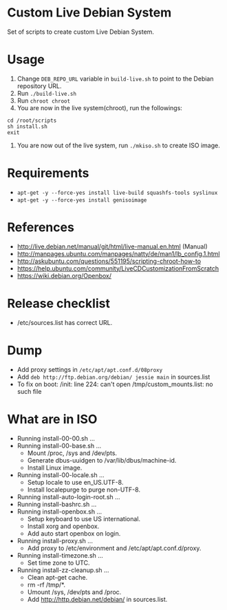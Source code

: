 # Custom Live Debian System
Set of scripts to create custom Live Debian System.

# Usage
1. Change `DEB_REPO_URL` variable in `build-live.sh` to point to the Debian repository URL.
1. Run `./build-live.sh`
1. Run `chroot chroot`
1. You are now in the live system(chroot), run the followings:
```
cd /root/scripts
sh install.sh
exit
```
1. You are now out of the live system, run `./mkiso.sh` to create ISO image.

# Requirements
* `apt-get -y --force-yes install live-build squashfs-tools syslinux`
* `apt-get -y --force-yes install genisoimage` 

# References
* http://live.debian.net/manual/git/html/live-manual.en.html (Manual)
* http://manpages.ubuntu.com/manpages/natty/de/man1/lb_config.1.html
* http://askubuntu.com/questions/551195/scripting-chroot-how-to
* https://help.ubuntu.com/community/LiveCDCustomizationFromScratch
* https://wiki.debian.org/Openbox/

# Release checklist
* /etc/sources.list has correct URL.

# Dump
* Add proxy settings in  `/etc/apt/apt.conf.d/08proxy`
* Add `deb http://ftp.debian.org/debian/ jessie main` in sources.list
* To fix on boot: /init: line 224: can't open /tmp/custom_mounts.list: no such file

# What are in ISO
  * Running install-00-00.sh ...
  * Running install-00-base.sh ...
    * Mount /proc, /sys and /dev/pts.
    * Generate dbus-uuidgen to /var/lib/dbus/machine-id.
    * Install Linux image.
  * Running install-00-locale.sh ...
    * Setup locale to use en_US.UTF-8.
    * Install localepurge to purge non-UTF-8.
  * Running install-auto-login-root.sh ...
  * Running install-bashrc.sh ...
  * Running install-openbox.sh ...
    * Setup keyboard to use US international.
    * Install xorg and openbox.
    * Add auto start openbox on login.
  * Running install-proxy.sh ...
    * Add proxy to /etc/environment and /etc/apt/apt.conf.d/proxy.
  * Running install-timezone.sh ...
    * Set time zone to UTC.
  * Running install-zz-cleanup.sh ...
    * Clean apt-get cache.
    * rm -rf /tmp/*.
    * Umount /sys, /dev/pts and /proc.
    * Add http://http.debian.net/debian/ in sources.list.
